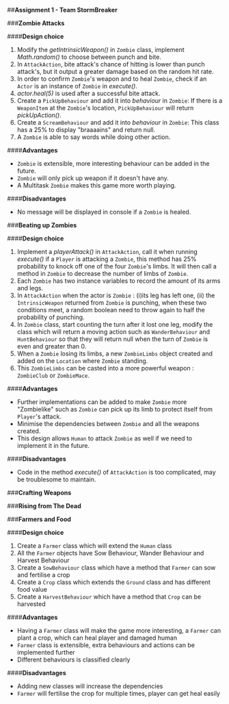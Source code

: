 ##**Assignment 1 - Team StormBreaker**

###**Zombie Attacks**

####**Design choice**
1. Modify the *getIntrinsicWeapon()* in `Zombie`  class, implement *Math.random()* to choose between punch and bite.
1. In `AttackAction`, bite attack's chance of hitting is lower than punch attack's, but it output a greater damage based on the random hit rate.
1. In order to confirm `Zombie`'s weapon and to heal `Zombie`, check if an `Actor` is an instance of `Zombie` in *execute()*.
1. *actor.heal(5)* is used after a successful bite attack.
1. Create a `PickUpBehaviour` and add it into *behaviour* in `Zombie`: If there is a `WeaponItem` at the `Zombie`'s location, `PickUpBehaviour` will return *pickUpAction()*.
1. Create a `ScreamBehaviour` and add it into *behaviour* in `Zombie`: This class has a 25% to display "braaaains" and return null.
1. A `Zombie` is able to say words while doing other action.

####**Advantages**
* `Zombie` is extensible, more interesting behaviour can be added in the future.
* `Zombie` will only pick up weapon if it doesn't have any.
* A Multitask `Zombie` makes this game more worth playing.

####**Disadvantages**
* No message will be displayed in console if a `Zombie` is healed.

###**Beating up Zombies**

####**Design choice**
1. Implement a *playerAttack()* in `AttackAction`, call it when running *execute()* if a `Player` is attacking a `Zombie`,
this method has 25% probability to knock off one of the four `Zombie`'s limbs. It will then call a method in `Zombie`
to decrease the number of limbs of `Zombie`.
1. Each `Zombie` has two instance variables to record the amount of its arms and legs.
1. In `AttackAction` when the actor is `Zombie` : (i)its leg has left one, (ii) the `IntrinsicWeapon` returned from `Zombie` 
is punching, when these two conditions meet, a random boolean need to throw again to half the probability of punching. 
1. In `Zombie` class, start counting the turn after it lost one leg, modify the class which will return a moving action such as 
`WanderBehaviour` and `HuntBehaviour` so that they will return null when the turn of `Zombie` is even and greater than 0.
1. When a `Zombie` losing its limbs, a new `ZombieLimbs` object created and added on the `Location` where `Zombie` standing.
1. This `ZombieLimbs` can be casted into a more powerful weapon : `ZombieClub` or `ZombieMace`.


####**Advantages**
* Further implementations can be added to make `Zombie` more "Zombielike" such as `Zombie` can pick up its limb 
to protect itself from `Player`'s attack.
* Minimise the dependencies between `Zombie` and all the weapons created.
* This design allows `Human` to attack `Zombie` as well if we need to implement it in the future.

####**Disadvantages**
* Code in the method *execute()* of `AttackAction` is too complicated, may be troublesome to maintain.

###**Crafting Weapons**

###**Rising from The Dead**

###**Farmers and Food**

####**Design choice**

1. Create a `Farmer` class which will extend the `Human` class
1. All the `Farmer` objects have Sow Behaviour, Wander Behaviour and Harvest Behaviour
1. Create a `SowBehaviour` class which have a method that `Farmer` can sow and fertilise a crop
1. Create a `Crop` class which extends the `Ground` class and has different food value
1. Create a `HarvestBehaviour` which have a method that `Crop` can be harvested

####**Advantages**
* Having a `Farmer` class will make the game more interesting, a `Farmer` can plant a crop, which can heal player and damaged human
* `Farmer` class is extensible, extra behaviours and actions can be implemented further
* Different behaviours is classified clearly

####**Disadvantages**
* Adding new classes will increase the dependencies
* `Farmer` will fertilise the crop for multiple times, player can get heal easily


